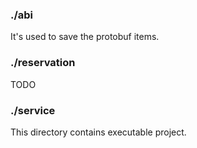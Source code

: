 
### ./abi
It's used to save the protobuf items.

### ./reservation
TODO

### ./service
This directory contains executable project.